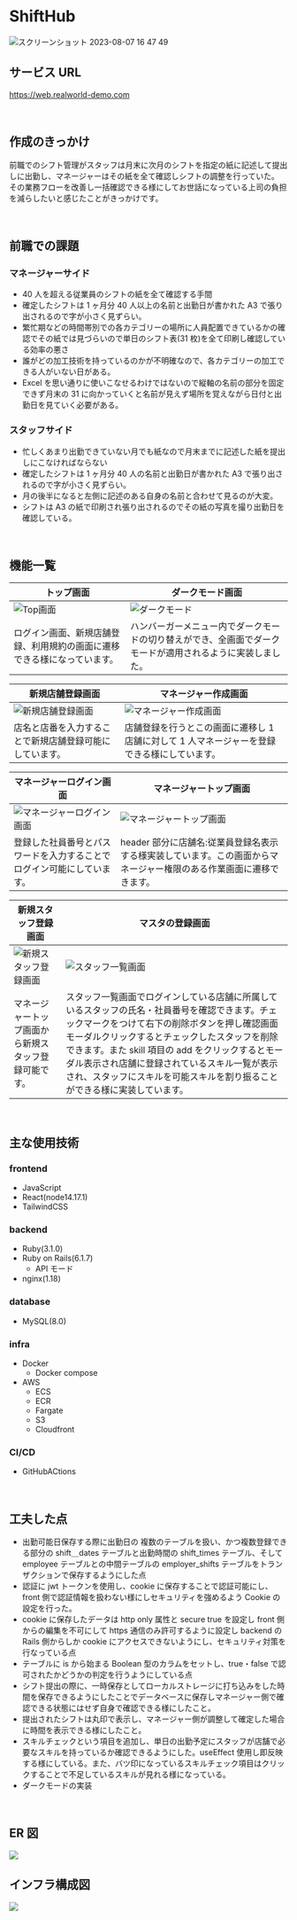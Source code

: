 # ShiftHub

<img alt="スクリーンショット 2023-08-07 16 47 49" src="https://github.com/kokimoriguchi/ShiftApp/assets/105916391/933feb36-42a5-4ede-8b2d-72a2472a215a">
<br>

## **サービス URL**

https://web.realworld-demo.com

<br>

## 作成のきっかけ

前職でのシフト管理がスタッフは月末に次月のシフトを指定の紙に記述して提出しに出勤し、マネージャーはその紙を全て確認しシフトの調整を行っていた。
その業務フローを改善し一括確認できる様にしてお世話になっている上司の負担を減らしたいと感じたことがきっかけです。

<br>

## 前職での課題

### マネージャーサイド

- 40 人を超える従業員のシフトの紙を全て確認する手間
- 確定したシフトは 1 ヶ月分 40 人以上の名前と出勤日が書かれた A3 で張り出されるので字が小さく見ずらい。
- 繁忙期などの時間帯別での各カテゴリーの場所に人員配置できているかの確認でその紙では見づらいので単日のシフト表(31 枚)を全て印刷し確認している効率の悪さ
- 誰がどの加工技術を持っているのかが不明確なので、各カテゴリーの加工できる人がいない日がある。
- Excel を思い通りに使いこなせるわけではないので縦軸の名前の部分を固定できず月末の 31 に向かっていくと名前が見えず場所を覚えながら日付と出勤日を見ていく必要がある。

### スタッフサイド

- 忙しくあまり出勤できていない月でも紙なので月末までに記述した紙を提出しにこなければならない
- 確定したシフトは 1 ヶ月分 40 人の名前と出勤日が書かれた A3 で張り出されるので字が小さく見ずらい。
- 月の後半になると左側に記述のある自身の名前と合わせて見るのが大変。
- シフトは A3 の紙で印刷され張り出されるのでその紙の写真を撮り出勤日を確認している。

<br>

## 機能一覧

| トップ画面                                                                                                  | ダークモード画面                                                                                                 |
| ----------------------------------------------------------------------------------------------------------- | ---------------------------------------------------------------------------------------------------------------- |
| ![Top画面](https://github.com/kokimoriguchi/ShiftApp/assets/105916391/ca4fc924-765f-4532-9c37-a631f793e11d) | ![ダークモード](https://github.com/kokimoriguchi/ShiftApp/assets/105916391/4802aa58-a907-497d-89c3-67f6a68aed76) |
| ログイン画面、新規店舗登録、利用規約の画面に遷移できる様になっています。                                    | ハンバーガーメニュー内でダークモードの切り替えができ、全画面でダークモードが適用されるように実装しました。       |

| 新規店舗登録画面                                                                                                     | マネージャー作成画面                                                                                                     |
| -------------------------------------------------------------------------------------------------------------------- | ------------------------------------------------------------------------------------------------------------------------ |
| ![新規店舗登録画面](https://github.com/kokimoriguchi/ShiftApp/assets/105916391/a9521855-ff5c-40a7-ae07-2f9d7512641c) | ![マネージャー作成画面](https://github.com/kokimoriguchi/ShiftApp/assets/105916391/38ec42bb-6c0a-42bc-ab1d-3477802c86ba) |
| 店名と店番を入力することで新規店舗登録可能にしています。                                                             | 店舗登録を行うとこの画面に遷移し 1 店舗に対して 1 人マネージャーを登録できる様にしています。                             |

| マネージャーログイン画面                                               | マネージャートップ画面                                                                                                      |
| ---------------------------------------------------------------------- | --------------------------------------------------------------------------------------------------------------------------- |
| ![マネージャーログイン画面]()                                          | ![ マネージャートップ画面](https://github.com/kokimoriguchi/ShiftApp/assets/105916391/d173a9e0-aab5-40e6-9fe6-8155678242a3) |
| 登録した社員番号とパスワードを入力することでログイン可能にしています。 | header 部分に店舗名:従業員登録名表示する様実装しています。この画面からマネージャー権限のある作業画面に遷移できます。        |

| 新規スタッフ登録画面                                                                                                     | マスタの登録画面                                                                                                                                                                                                                                                                                                                                                                 |
| ------------------------------------------------------------------------------------------------------------------------ | -------------------------------------------------------------------------------------------------------------------------------------------------------------------------------------------------------------------------------------------------------------------------------------------------------------------------------------------------------------------------------- |
| ![新規スタッフ登録画面](https://github.com/kokimoriguchi/ShiftApp/assets/105916391/07edec35-639e-4061-8ad8-695b8193b9eb) | ![ スタッフ一覧画面](https://github.com/kokimoriguchi/ShiftApp/assets/105916391/7d064b68-0d47-4c3a-9279-cedf2d7daaee)                                                                                                                                                                                                                                                            |
| マネージャートップ画面から新規スタッフ登録可能です。                                                                     | スタッフ一覧画面でログインしている店舗に所属しているスタッフの氏名・社員番号を確認できます。チェックマークをつけて右下の削除ボタンを押し確認画面モーダルクリックするとチェックしたスタッフを削除できます。また skill 項目の add をクリックするとモーダル表示され店舗に登録されているスキル一覧が表示され、スタッフにスキルを可能スキルを割り振ることができる様に実装しています。 |

<br>

## 主な使用技術

### frontend

- JavaScript
- React(node14.17.1)
- TailwindCSS

### backend

- Ruby(3.1.0)
- Ruby on Rails(6.1.7)
  - API モード
- nginx(1.18)

### database

- MySQL(8.0)

### infra

- Docker
  - Docker compose
- AWS
  - ECS
  - ECR
  - Fargate
  - S3
  - Cloudfront

### CI/CD

- GitHubACtions

<br>

## 工夫した点

- 出勤可能日保存する際に出勤日の 複数のテーブルを扱い、かつ複数登録できる部分の shift＿dates テーブルと出勤時間の shift_times テーブル、そして employee テーブルとの中間テーブルの employer_shifts テーブルをトランザクションで保存するようにした点
- 認証に jwt トークンを使用し、cookie に保存することで認証可能にし、front 側で認証情報を扱わない様にしセキュリティを強めるよう Cookie の設定を行った。
- cookie に保存したデータは http only 属性と secure true を設定し front 側からの編集を不可にして https 通信のみ許可するように設定し backend の Rails 側からしか cookie にアクセスできないようにし、セキュリティ対策を行なっている点
- テーブルに is から始まる Boolean 型のカラムをセットし、true・false で認可されたかどうかの判定を行うようにしている点
- シフト提出の際に、一時保存としてローカルストレージに打ち込みをした時間を保存できるようにしたことでデータベースに保存しマネージャー側で確認できる状態にはせず自身で確認できる様にしたこと。
- 提出されたシフトは丸印で表示し、マネージャー側が調整して確定した場合に時間を表示できる様にしたこと。
- スキルチェックという項目を追加し、単日の出勤予定にスタッフが店舗で必要なスキルを持っているか確認できるようにした。useEffect 使用し即反映する様にしている。また、バツ印になっているスキルチェック項目はクリックすることで不足しているスキルが見れる様になっている。
- ダークモードの実装

<br>

## ER 図

<img src="https://github.com/kokimoriguchi/ShiftApp/assets/105916391/2f3cbce6-4b26-4025-accc-0cd3d199c537">

<br>

## インフラ構成図

<img src="https://qiita-image-store.s3.ap-northeast-1.amazonaws.com/0/2741017/bbd67865-9989-766c-dfe9-cb297a26ca7b.png">
